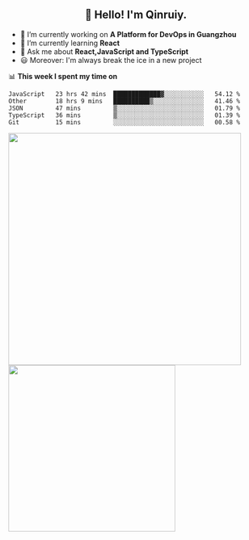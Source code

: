 <h2 align="center">👋 Hello! I'm Qinruiy.</h2>


- 🔭 I’m currently working on **A Platform for DevOps in Guangzhou**
- 🌱 I’m currently learning **React**
- 💬 Ask me about **React,JavaScript and TypeScript**
- 😃 Moreover: I'm always break the ice in a new project

📊 **This week I spent my time on**

<!--START_SECTION:waka-->
```text
JavaScript   23 hrs 42 mins  █████████████▓░░░░░░░░░░░   54.12 % 
Other        18 hrs 9 mins   ██████████▒░░░░░░░░░░░░░░   41.46 % 
JSON         47 mins         ▒░░░░░░░░░░░░░░░░░░░░░░░░   01.79 % 
TypeScript   36 mins         ▒░░░░░░░░░░░░░░░░░░░░░░░░   01.39 % 
Git          15 mins         ░░░░░░░░░░░░░░░░░░░░░░░░░   00.58 % 
```
<!--END_SECTION:waka-->

<p>
<img align="left" width="460" src="https://github-readme-stats.vercel.app/api?username=Qinruiy&custom_title=Qrinruiy's Github Stats&theme=graywhite&hide_border=true"/> <img align="left" width="330" src="https://github-readme-stats.vercel.app/api/top-langs/?username=Qinruiy&layout=compact&theme=graywhite&hide_border=true"/>
</p>
